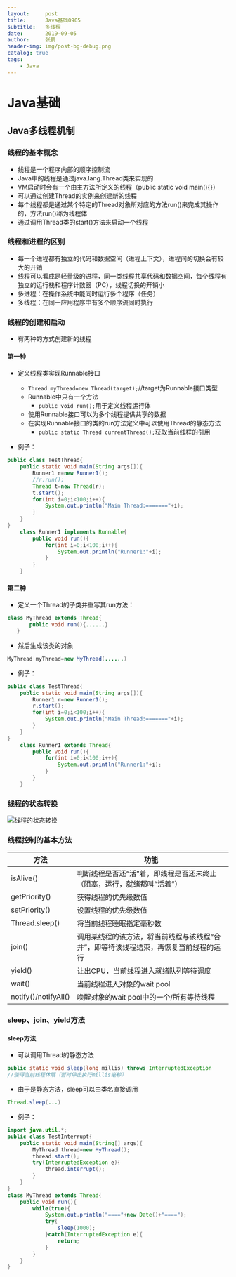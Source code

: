 ```yaml
---
layout:     post 
title:      Java基础0905
subtitle:   多线程
date:       2019-09-05
author:     张鹏
header-img: img/post-bg-debug.png
catalog: true   
tags:                         
    - Java
---
```


# Java基础

## Java多线程机制

### 线程的基本概念

- 线程是一个程序内部的顺序控制流
- Java中的线程是通过java.lang.Thread类来实现的
- VM启动时会有一个由主方法所定义的线程（public static void main(){}）
- 可以通过创建Thread的实例来创建新的线程
- 每个线程都是通过某个特定的Thread对象所对应的方法run()来完成其操作的，方法run()称为线程体
- 通过调用Thread类的start()方法来启动一个线程

### 线程和进程的区别

- 每一个进程都有独立的代码和数据空间（进程上下文），进程间的切换会有较大的开销
- 线程可以看成是轻量级的进程，同一类线程共享代码和数据空间，每个线程有独立的运行栈和程序计数器（PC），线程切换的开销小
- 多进程：在操作系统中能同时运行多个程序（任务）
- 多线程：在同一应用程序中有多个顺序流同时执行

### 线程的创建和启动

- 有两种的方式创建新的线程

#### 第一种

- 定义线程类实现Runnable接口
   - `Thread myThread=new Thread(target);`//target为Runnable接口类型
   - Runnable中只有一个方法
      - `public void run();`用于定义线程运行体
   - 使用Runnable接口可以为多个线程提供共享的数据
   - 在实现Runnable接口的类的run方法定义中可以使用Thread的静态方法
      - `public static Thread currentThread();`获取当前线程的引用

- 例子：

```java
public class TestThread{
    public static void main(String args[]){
        Runner1 r=new Runner1();
        //r.run();
        Thread t=new Thread(r);
        t.start();
        for(int i=0;i<100;i++){
            System.out.println("Main Thread:======="+i);
        }
    }
}
    class Runner1 implements Runnable{
        public void run(){
            for(int i=0;i<100;i++){
                System.out.println("Runner1:"+i);
            }
        }
    }
```

#### 第二种

- 定义一个Thread的子类并重写其run方法：

```java
class MyThread extends Thread{
       public void run(){......}
   }
```
- 然后生成该类的对象

```java
MyThread myThread=new MyThread(......)
```
- 例子：

```java
public class TestThread{
    public static void main(String args[]){
        Runner1 r=new Runner1();
        r.start();
        for(int i=0;i<100;i++){
            System.out.println("Main Thread:======="+i);
        }
    }
}
    class Runner1 extends Thread{
        public void run(){
            for(int i=0;i<100;i++){
                System.out.println("Runner1:"+i);
            }
        }
    }
```
### 线程的状态转换

![线程的状态转换](https://github.com/Jokerboozp/Jokerboozp.github.io/raw/master/img/%E6%89%B9%E6%B3%A8%202019-09-05%20093911.png)

### 线程控制的基本方法
| 方法                 | 功能                                                         |
| -------------------- | ------------------------------------------------------------ |
| isAlive()            | 判断线程是否还“活”着，即线程是否还未终止（阻塞，运行，就绪都叫“活着”） |
| getPriority()        | 获得线程的优先级数值                                         |
| setPriority()        | 设置线程的优先级数值                                         |
| Thread.sleep()       | 将当前线程睡眠指定毫秒数                                     |
| join()               | 调用某线程的该方法，将当前线程与该线程“合并”，即等待该线程结束，再恢复当前线程的运行 |
| yield()              | 让出CPU，当前线程进入就绪队列等待调度                        |
| wait()               | 当前线程进入对象的wait pool                                  |
| notify()/notifyAll() | 唤醒对象的wait pool中的一个/所有等待线程                     |

### sleep、join、yield方法

#### sleep方法

- 可以调用Thread的静态方法

```java
public static void sleep(long millis) throws InterruptedException
//使得当前线程休眠（暂时停止执行millis毫秒）
```
- 由于是静态方法，sleep可以由类名直接调用

```java
Thread.sleep(...)
```
- 例子：

```java
import java.util.*;
public class TestInterrupt{
    public static void main(String[] args){
        MyThread thread=new MyThread();
        thread.start();
        try(InterruptedException e){
            thread.interrupt();
        }
    }
}
class MyThread extends Thread{
    public void run(){
        while(true){
            System.out.println("===="+new Date()+"====");
            try{
                sleep(1000);
            }catch(InterruptedException e){
                return;
            }
        }
    }
}
```